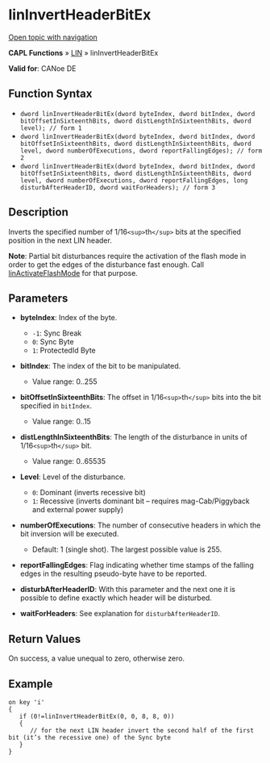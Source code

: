 # linInvertHeaderBitEx

[Open topic with navigation](../../../../../CANoeDEFamily.htm#Topics/CAPLFunctions/LIN/Functions/CAPLfunctionLINInvertHeaderBitEx.md)

**CAPL Functions** » [LIN](../CAPLfunctionsLINOverview.md) » linInvertHeaderBitEx

**Valid for**: CANoe DE

## Function Syntax

- `dword linInvertHeaderBitEx(dword byteIndex, dword bitIndex, dword bitOffsetInSixteenthBits, dword distLengthInSixteenthBits, dword level); // form 1`
- `dword linInvertHeaderBitEx(dword byteIndex, dword bitIndex, dword bitOffsetInSixteenthBits, dword distLengthInSixteenthBits, dword level, dword numberOfExecutions, dword reportFallingEdges); // form 2`
- `dword linInvertHeaderBitEx(dword byteIndex, dword bitIndex, dword bitOffsetInSixteenthBits, dword distLengthInSixteenthBits, dword level, dword numberOfExecutions, dword reportFallingEdges, long disturbAfterHeaderID, dword waitForHeaders); // form 3`

## Description

Inverts the specified number of 1/16`<sup>`th`</sup>` bits at the specified position in the next LIN header.

**Note**: Partial bit disturbances require the activation of the flash mode in order to get the edges of the disturbance fast enough. Call [linActivateFlashMode](CAPLfunctionLINActivateFlashMode.md) for that purpose.

## Parameters

- **byteIndex**: Index of the byte.
  - `-1`: Sync Break
  - `0`: Sync Byte
  - `1`: ProtectedId Byte

- **bitIndex**: The index of the bit to be manipulated.
  - Value range: 0..255

- **bitOffsetInSixteenthBits**: The offset in 1/16`<sup>`th`</sup>` bits into the bit specified in `bitIndex`.
  - Value range: 0..15

- **distLengthInSixteenthBits**: The length of the disturbance in units of 1/16`<sup>`th`</sup>` bit.
  - Value range: 0..65535

- **Level**: Level of the disturbance.
  - `0`: Dominant (inverts recessive bit)
  - `1`: Recessive (inverts dominant bit – requires mag-Cab/Piggyback and external power supply)

- **numberOfExecutions**: The number of consecutive headers in which the bit inversion will be executed.
  - Default: 1 (single shot). The largest possible value is 255.

- **reportFallingEdges**: Flag indicating whether time stamps of the falling edges in the resulting pseudo-byte have to be reported.

- **disturbAfterHeaderID**: With this parameter and the next one it is possible to define exactly which header will be disturbed.

- **waitForHeaders**: See explanation for `disturbAfterHeaderID`.

## Return Values

On success, a value unequal to zero, otherwise zero.

## Example

```plaintext
on key 'i'
{
   if (0!=linInvertHeaderBitEx(0, 0, 8, 8, 0))
   {
      // for the next LIN header invert the second half of the first bit (it’s the recessive one) of the Sync byte
   }
}
```
